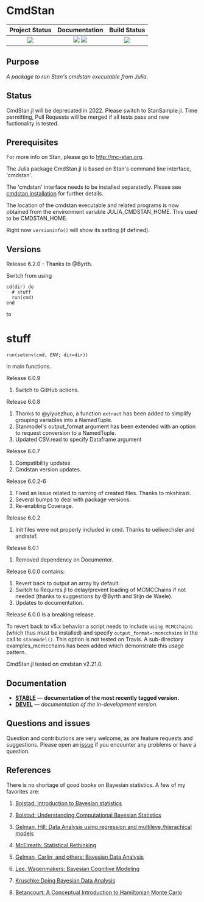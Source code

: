 # CmdStan

| **Project Status**                                                               |  **Documentation**                                                               | **Build Status**                                                                                |
|:-------------------------------------------------------------------------------:|:-------------------------------------------------------------------------------:|:-----------------------------------------------------------------------------------------------:|
|![][project-status-img] | [![][docs-stable-img]][docs-stable-url] [![][docs-dev-img]][docs-dev-url] | ![][CI-build] |

[docs-dev-img]: https://img.shields.io/badge/docs-dev-blue.svg
[docs-dev-url]: https://stanjulia.github.io/CmdStan.jl/latest

[docs-stable-img]: https://img.shields.io/badge/docs-stable-blue.svg
[docs-stable-url]: https://stanjulia.github.io/CmdStan.jl/stable

[CI-build]: https://github.com/stanjulia/CmdStan.jl/workflows/CI/badge.svg?branch=master

[issues-url]: https://github.com/stanJulia/CmdStan.jl/issues

[project-status-img]: https://img.shields.io/badge/lifecycle-deprecated-orange.svg


## Purpose

*A package to run Stan's cmdstan executable from Julia.*

## Status

CmdStan.jl will be deprecated in 2022. Please switch to StanSample.jl.
Time permitting, Pull Requests will be merged if all tests pass and new fuctionality is tested.

## Prerequisites

For more info on Stan, please go to <http://mc-stan.org>.

The Julia package CmdStan.jl is based on Stan's command line interface, 'cmdstan'.

The 'cmdstan' interface needs to be installed separatedly. Please see [cmdstan installation](https://github.com/StanJulia/CmdStan.jl/blob/master/docs/src/INSTALLATION.md) for further details. 

The location of the cmdstan executable and related programs is now obtained from the environment variable JULIA_CMDSTAN_HOME. This used to be CMDSTAN_HOME.

Right now `versioninfo()` will show its setting (if defined).

## Versions

Release 6.2.0 - Thanks to @Byrth.

Switch from using
```
cd(dir) do  
  # stuff
  run(cmd)
end
```

to
# stuff
```run(setenv(cmd, ENV; dir=dir))```

in main functions.

Release 6.0.9

1. Switch to GitHub actions.

Release 6.0.8

1. Thanks to @yiyuezhuo, a function `extract` has been added to simplify grouping variables into a NamedTuple.
2. Stanmodel's output_format argument has been extended with an option to request conversion to a NamedTuple.
3. Updated CSV.read to specify Dataframe argument

Release 6.0.7

1. Compatibility updates
2. Cmdstan version updates.

Release 6.0.2-6

1. Fixed an issue related to naming of created files. Thanks to mkshirazi.
2. Several bumps to deal with package versions.
3. Re-enabling Coverage.

Release 6.0.2

1. Init files were not properly included in cmd. Thanks to ueliwechsler and andrstef.

Release 6.0.1

1. Removed dependency on Documenter.

Release 6.0.0 contains:

1. Revert back to output an array by default.
2. Switch to Requires.jl to delay/prevent loading of MCMCChains if not needed (thanks to suggestions by @Byrth and Stijn de Waele).
3. Updates to documentation.

Release 6.0.0 is a breaking release. 

To revert back to v5.x behavior a script needs to include `using MCMCChains` (which thus must be installed) and specify `output_format=:mcmcchains` in the call to `stanmodel()`. This option is not tested on Travis. A sub-directory examples_mcmcchains has been added which demonstrate this usage pattern.

CmdStan.jl tested on cmdstan v2.21.0.

## Documentation

- [**STABLE**][docs-stable-url] &mdash; **documentation of the most recently tagged version.**
- [**DEVEL**][docs-dev-url] &mdash; *documentation of the in-development version.*

## Questions and issues

Question and contributions are very welcome, as are feature requests and suggestions. Please open an [issue][issues-url] if you encounter any problems or have a question.

## References

There is no shortage of good books on Bayesian statistics. A few of my favorites are:

1. [Bolstad: Introduction to Bayesian statistics](http://www.wiley.com/WileyCDA/WileyTitle/productCd-1118593227.html)

2. [Bolstad: Understanding Computational Bayesian Statistics](http://www.wiley.com/WileyCDA/WileyTitle/productCd-0470046090.html)

3. [Gelman, Hill: Data Analysis using regression and multileve,/hierachical models](http://www.stat.columbia.edu/~gelman/arm/)

4. [McElreath: Statistical Rethinking](http://xcelab.net/rm/statistical-rethinking/)

5. [Gelman, Carlin, and others: Bayesian Data Analysis](http://www.stat.columbia.edu/~gelman/book/)

6. [Lee, Wagenmakers: Bayesian Cognitive Modeling](https://www.cambridge.org/us/academic/subjects/psychology/psychology-research-methods-and-statistics/bayesian-cognitive-modeling-practical-course?format=PB&isbn=9781107603578)

7. [Kruschke:Doing Bayesian Data Analysis](https://sites.google.com/site/doingbayesiandataanalysis/what-s-new-in-2nd-ed)

8. [Betancourt: A Conceptual Introduction to Hamiltonian Monte Carlo](https://arxiv.org/abs/1701.02434)
